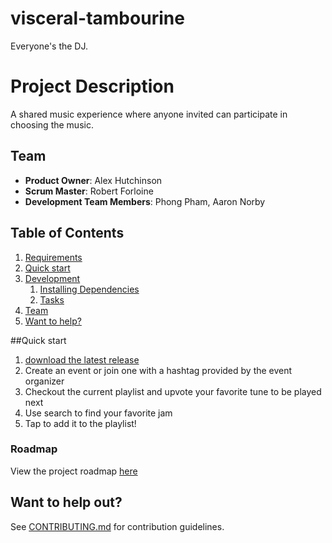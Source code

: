 # visceral-tambourine

Everyone's the DJ.

# Project Description

A shared music experience where anyone invited can participate in choosing the music.

## Team

  - __Product Owner__: Alex Hutchinson
  - __Scrum Master__: Robert Forloine
  - __Development Team Members__: Phong Pham, Aaron Norby

## Table of Contents

1. [Requirements](#requirements)
1. [Quick start](#quick-start)
1. [Development](#development)
    1. [Installing Dependencies](#installing-dependencies)
    1. [Tasks](#tasks)
1. [Team](#team)
1. [Want to help?](#contributing)

##Quick start

1. [download the latest release](https://github.com/visceral-tambourine/visceral-tambourine.git)
1. Create an event or join one with a hashtag provided by the event organizer
1. Checkout the current playlist and upvote your favorite tune to be played next
1. Use search to find your favorite jam
1. Tap to add it to the playlist! 


<!-- ## Requirements

- Node 4.1.x
- Express 4.13.3
- Socket.io 1.3.7
- Angular 1.4.7



## Development

### Installing Dependencies

From within the root directory:

```sh
sudo npm install -g bower
npm install
bower install
``` -->

### Roadmap

View the project roadmap [here](https://github.com/visceral-tambourine/visceral-tambourine/issues)

## Want to help out?

See [CONTRIBUTING.md](CONTRIBUTING.md) for contribution guidelines.
